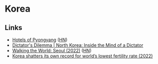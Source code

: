 # Korea

## Links

- [Hotels of Pyongyang](https://www.hotelsofnorthkorea.com/) ([HN](https://news.ycombinator.com/item?id=24587083))
- [Dictator's Dilemma | North Korea: Inside the Mind of a Dictator](https://www.youtube.com/watch?v=9qRxNYuR2c4)
- [Walking the World: Seoul (2022)](https://walkingtheworld.substack.com/p/walking-the-world-seoul-part-1?s=r) ([HN](https://news.ycombinator.com/item?id=31641128))
- [Korea shatters its own record for world’s lowest fertility rate (2022)](https://news.ycombinator.com/item?id=32580631)
